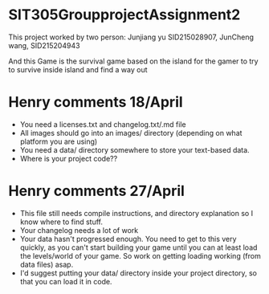 # SIT305GroupprojectAssignment2

This project worked by two person:
Junjiang yu SID215028907,
JunCheng wang, SID215204943

And this Game is the survival game based on the island for the gamer to try to survive inside island and find a way out

# Henry comments 18/April
- You need a licenses.txt and changelog.txt/.md file
- All images should go into an images/ directory (depending on what platform you are using)
- You need a data/ directory somewhere to store your text-based data.
- Where is your project code??

# Henry comments 27/April
- This file still needs compile instructions, and directory explanation so I know where to find stuff.
- Your changelog needs a lot of work
- Your data hasn't progressed enough. You need to get to this very quickly, as you can't start building your game until you can at least load the levels/world of your game. So work on getting loading working (from data files) asap.
- I'd suggest putting your data/ directory inside your project directory, so that you can load it in code.

